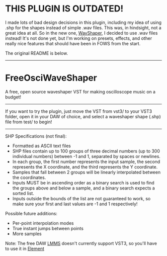 # THIS PLUGIN IS OUTDATED!
I made lots of bad design decisions in this plugin, including my idea of using .shp for the shapes instead of simple .wav files. This was, in hindsight, not a great idea at all. So in the new one, [WavShaper](https://github.com/DJLevel3/WavShaper), I decided to use .wav files instead! It's not done yet, but I'm working on presets, effects, and other really nice features that should have been in FOWS from the start.

The original README is below.

----------

# FreeOsciWaveShaper
A free, open source waveshaper VST for making oscilloscope music on a budget!

----------

If you want to try the plugin, just move the VST from vst3/ to your VST3 folder, open it in your DAW of choice, and select a waveshaper shape (.shp) file from test/ to begin!

----------

SHP Specifications (not final):
- Formatted as ASCII text files
- SHP files contain up to 100 groups of three decimal numbers (up to 300 individual numbers) between -1 and 1, separated by spaces or newlines.
- In each group, the first number represents the input sample, the second represents the X coordinate, and the third represents the Y coordinate.
- Samples that fall between 2 groups will be linearly interpolated between the coordinates.
- Inputs MUST be in ascending order as a binary search is used to find the groups above and below a sample, and a binary search expects a sorted list.
- Inputs outside the bounds of the list are not guaranteed to work, so make sure your first and last values are -1 and 1 respectively!  

Possible future additions:
- Per-point interpolation modes
- True instant jumps between points
- More samples

Note: The free DAW [LMMS](lmms.io) doesn't currently support VST3, so you'll have to use it in [Element](https://kushview.net/element/)
